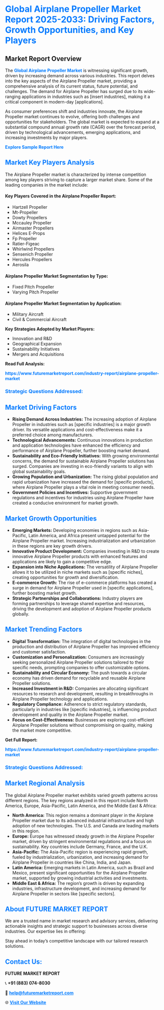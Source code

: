 <h1 style="color: #007BFF;">Global Airplane Propeller Market Report 2025-2033: Driving Factors, Growth Opportunities, and Key Players</h1>

<section id="overview">
<h2>Market Report Overview</h2>
<p>The <a href="https://www.futuremarketreport.com/industry-report/airplane-propeller-market" style="color: #007BFF; text-decoration: none;"><strong>Global Airplane Propeller Market</strong></a> is witnessing significant growth, driven by increasing demand across various industries. This report delves into the key aspects of the Airplane Propeller market, providing a comprehensive analysis of its current status, future potential, and challenges. The demand for Airplane Propeller has surged due to its wide-ranging applications in industries such as [insert industries], making it a critical component in modern-day [applications].</p>
<p>As consumer preferences shift and industries innovate, the Airplane Propeller market continues to evolve, offering both challenges and opportunities for stakeholders. The global market is expected to expand at a substantial compound annual growth rate (CAGR) over the forecast period, driven by technological advancements, emerging applications, and increasing investments by major players.</p>
</section>

<section id="overview">
<p><a href="https://www.futuremarketreport.com/request-sample/reportId=57789" style="color: #007BFF; text-decoration: none;"><strong>Explore Sample Report Here</strong></a></p>
</section>

<section id="key-players">
<h2 style="color: #007BFF;">Market Key Players Analysis</h2>
<p>The Airplane Propeller market is characterized by intense competition among key players striving to capture a larger market share. Some of the leading companies in the market include:</p>
<h4>Key Players Covered in the Airplane Propeller Report:</h4>
<ul><li>Hartzell Propeller</li><li>Mt-Propeller</li><li>Dowty Propellers</li><li>Mccauley Propeller</li><li>Airmaster Propellers</li><li>Helices E-Props</li><li>Fp Propeller</li><li>Ratier-Figeac</li><li>Whirlwind Propellers</li><li>Sensenich Propeller</li><li>Hercules Propellers</li><li>Aerosila</li></ul>
<h4>Airplane Propeller Market Segmentation by Type:</h4>
<ul><li>Fixed Pitch Propeller</li><li>Varying Pitch Propeller</li></ul>

<h4>Airplane Propeller Market Segmentation by Application:</h4>
<ul><li>Military Aircraft</li><li>Civil &amp; Commercial Aircraft</li></ul>
<p><strong>Key Strategies Adopted by Market Players:</strong></p>
<ul>
<li>Innovation and R&D</li>
<li>Geographical Expansion</li>
<li>Sustainability Initiatives</li>
<li>Mergers and Acquisitions</li>
</ul>
</section>

<section>
<p><strong>Read Full Analysis: </strong></p><a href="https://www.futuremarketreport.com/industry-report/airplane-propeller-market" style="color: #007BFF; text-decoration: none;"><strong>https://www.futuremarketreport.com/industry-report/airplane-propeller-market</strong></a>
<h3 style="color: #007BFF;">Strategic Questions Addressed:</h3>
</section>

<section id="driving-factors">
<h2 style="color: #007BFF;">Market Driving Factors</h2>
<ul>
<li><strong>Rising Demand Across Industries:</strong> The increasing adoption of Airplane Propeller in industries such as [specific industries] is a major growth driver. Its versatile applications and cost-effectiveness make it a preferred choice among manufacturers.</li>
<li><strong>Technological Advancements:</strong> Continuous innovations in production and application technologies have enhanced the efficiency and performance of Airplane Propeller, further boosting market demand.</li>
<li><strong>Sustainability and Eco-Friendly Initiatives:</strong> With growing environmental concerns, the demand for sustainable Airplane Propeller solutions has surged. Companies are investing in eco-friendly variants to align with global sustainability goals.</li>
<li><strong>Growing Population and Urbanization:</strong> The rising global population and rapid urbanization have increased the demand for [specific products], where Airplane Propeller plays a vital role in meeting consumer needs.</li>
<li><strong>Government Policies and Incentives:</strong> Supportive government regulations and incentives for industries using Airplane Propeller have created a conducive environment for market growth.</li>
</ul>
</section>

<section id="growth-opportunities">
<h2 style="color: #007BFF;">Market Growth Opportunities</h2>
<ul>
<li><strong>Emerging Markets:</strong> Developing economies in regions such as Asia-Pacific, Latin America, and Africa present untapped potential for the Airplane Propeller market. Increasing industrialization and urbanization in these regions are key growth drivers.</li>
<li><strong>Innovative Product Development:</strong> Companies investing in R&D to create innovative Airplane Propeller products with enhanced features and applications are likely to gain a competitive edge.</li>
<li><strong>Expansion into Niche Applications:</strong> The versatility of Airplane Propeller allows it to be utilized in niche markets such as [specific niches], creating opportunities for growth and diversification.</li>
<li><strong>E-commerce Growth:</strong> The rise of e-commerce platforms has created a surge in demand for Airplane Propeller used in [specific applications], further boosting market growth.</li>
<li><strong>Strategic Partnerships and Collaborations:</strong> Industry players are forming partnerships to leverage shared expertise and resources, driving the development and adoption of Airplane Propeller products globally.</li>
</ul>
</section>

<section id="trending-factors">
<h2 style="color: #007BFF;">Market Trending Factors</h2>
<ul>
<li><strong>Digital Transformation:</strong> The integration of digital technologies in the production and distribution of Airplane Propeller has improved efficiency and customer satisfaction.</li>
<li><strong>Customization and Personalization:</strong> Consumers are increasingly seeking personalized Airplane Propeller solutions tailored to their specific needs, prompting companies to offer customizable options.</li>
<li><strong>Sustainability and Circular Economy:</strong> The push towards a circular economy has driven demand for recyclable and reusable Airplane Propeller solutions.</li>
<li><strong>Increased Investment in R&D:</strong> Companies are allocating significant resources to research and development, resulting in breakthroughs in Airplane Propeller technology and applications.</li>
<li><strong>Regulatory Compliance:</strong> Adherence to strict regulatory standards, particularly in industries like [specific industries], is influencing product development and quality in the Airplane Propeller market.</li>
<li><strong>Focus on Cost-Effectiveness:</strong> Businesses are exploring cost-efficient Airplane Propeller solutions without compromising on quality, making the market more competitive.</li>
</ul>
</section>

<section>
<p><strong>Get Full Report: </strong></p><a href="https://www.futuremarketreport.com/industry-report/airplane-propeller-market" style="color: #007BFF; text-decoration: none;"><strong>https://www.futuremarketreport.com/industry-report/airplane-propeller-market</strong></a>
<h3 style="color: #007BFF;">Strategic Questions Addressed:</h3>
</section>


<section id="regional-analysis">
<h2 style="color: #007BFF;">Market Regional Analysis</h2>
<p>The global Airplane Propeller market exhibits varied growth patterns across different regions. The key regions analyzed in this report include North America, Europe, Asia-Pacific, Latin America, and the Middle East & Africa:</p>
<ul>
<li><strong>North America:</strong> This region remains a dominant player in the Airplane Propeller market due to its advanced industrial infrastructure and high adoption of new technologies. The U.S. and Canada are leading markets in this region.</li>
<li><strong>Europe:</strong> Europe has witnessed steady growth in the Airplane Propeller market, driven by stringent environmental regulations and a focus on sustainability. Key countries include Germany, France, and the U.K.</li>
<li><strong>Asia-Pacific:</strong> The Asia-Pacific region is experiencing rapid growth, fueled by industrialization, urbanization, and increasing demand for Airplane Propeller in countries like China, India, and Japan.</li>
<li><strong>Latin America:</strong> Emerging markets in Latin America, such as Brazil and Mexico, present significant opportunities for the Airplane Propeller market, supported by growing industrial activities and investments.</li>
<li><strong>Middle East & Africa:</strong> The region’s growth is driven by expanding industries, infrastructure development, and increasing demand for Airplane Propeller in sectors like [specific sectors].</li>
</ul>
</section>

<footer>
<h2 style="color: #007BFF;">About FUTURE MARKET REPORT</h2>
<p>We are a trusted name in market research and advisory services, delivering actionable insights and strategic support to businesses across diverse industries. Our expertise lies in offering:</p>

<p>Stay ahead in today’s competitive landscape with our tailored research solutions.</p>

<h2 style="color: #007BFF;">Contact Us:</h2>
<p><strong>FUTURE MARKET REPORT</strong></p>
<p>📞 <strong>+91 (883) 074-8030</strong></p>
<p>📧 <strong><a href="mailto:help@futuremarketreport.com" style="color: #007BFF;">help@futuremarketreport.com</a></strong></p>
<p>🌐 <strong><a href="https://www.futuremarketreport.com/" style="color: #007BFF;">Visit Our Website</a></strong></p>
</footer>